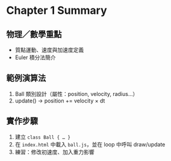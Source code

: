 # Chapter 1 Summary

## 物理／數學重點
- 質點運動、速度與加速度定義
- Euler 積分法簡介

## 範例演算法
1. Ball 類別設計（屬性：position, velocity, radius…）
2. update() → position += velocity × dt

## 實作步驟
1. 建立 `class Ball { … }`
2. 在 `index.html` 中載入 `ball.js`，並在 loop 中呼叫 draw/update
3. 練習：修改初速度、加入重力影響
